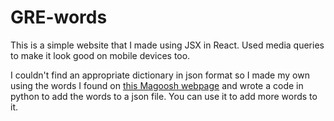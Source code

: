 # GRE-words
This is a simple website that I made using JSX in React.
Used media queries to make it look good on mobile devices too.

I couldn't find an appropriate dictionary in json format so I made my own using the words I found on [this Magoosh webpage](https://s3.amazonaws.com/magoosh.resources/magoosh-gre-1000-words_oct01.pdf) and wrote a code in python to add the words to a json file. You can use it to add more words to it.
